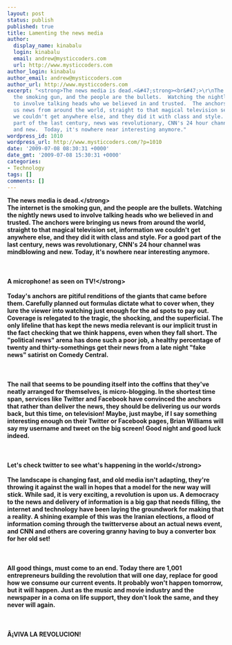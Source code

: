 ```yaml
---
layout: post
status: publish
published: true
title: Lamenting the news media
author:
  display_name: kinabalu
  login: kinabalu
  email: andrew@mysticcoders.com
  url: http://www.mysticcoders.com
author_login: kinabalu
author_email: andrew@mysticcoders.com
author_url: http://www.mysticcoders.com
excerpt: "<strong>The news media is dead.<&#47;strong><br&#47;>\r\nThe internet is
  the smoking gun, and the people are the bullets.  Watching the nightly news used
  to involve talking heads who we believed in and trusted.  The anchors were bringing
  us news from around the world, straight to that magical television set, information
  we couldn't get anywhere else, and they did it with class and style.  For a good
  part of the last century, news was revolutionary, CNN's 24 hour channel was mindblowing
  and new.  Today, it's nowhere near interesting anymore."
wordpress_id: 1010
wordpress_url: http://www.mysticcoders.com/?p=1010
date: '2009-07-08 08:30:31 +0000'
date_gmt: '2009-07-08 15:30:31 +0000'
categories:
- Technology
tags: []
comments: []
---
```

<p><strong>The news media is dead.<&#47;strong><br&#47;><br />
The internet is the smoking gun, and the people are the bullets.  Watching the nightly news used to involve talking heads who we believed in and trusted.  The anchors were bringing us news from around the world, straight to that magical television set, information we couldn't get anywhere else, and they did it with class and style.  For a good part of the last century, news was revolutionary, CNN's 24 hour channel was mindblowing and new.  Today, it's nowhere near interesting anymore.<a id="more"></a><a id="more-1010"></a><br />
<br &#47;><br &#47;><br />
<strong>A microphone!  as seen on TV!<&#47;strong><br &#47;><br />
Today's anchors are pitiful renditions of the giants that came before them.  Carefully planned out formulas dictate what to cover when, they lure the viewer into watching just enough for the ad spots to pay out.  Coverage is relegated to the tragic, the shocking, and the superficial.  The only lifeline that has kept the news media relevant is our implicit trust in the fact checking that we think happens, even when they fall short.  The "political news" arena has done such a poor job, a healthy percentage of twenty and thirty-somethings get their news from a late night "fake news" satirist on Comedy Central.<br />
<br &#47;><br &#47;><br />
The nail that seems to be pounding itself into the coffins that they've neatly arranged for themselves, is micro-blogging.  In the shortest time span, services like Twitter and Facebook have convinced the anchors that rather than deliver the news, they should be delivering us our words back, but this time, on television!  Maybe, just maybe, if I say something interesting enough on their Twitter or Facebook pages, Brian Williams will say my username and tweet on the big screen!  Good night and good luck indeed.<br />
<br &#47;><br &#47;><br />
<strong>Let's check twitter to see what's happening in the world<&#47;strong><br &#47;><br />
The landscape is changing fast, and old media isn't adapting, they're throwing it against the wall in hopes that a model for the new way will stick.  While sad, it is very exciting, a revolution is upon us.  A democracy to the news and delivery of information is a big gap that needs filling, the internet and technology have been laying the groundwork for making that a reality.  A shining example of this was the Iranian elections, a flood of information coming through the twitterverse about an actual news event, and CNN and others are covering granny having to buy a converter box for her old set!<br />
<br &#47;><br &#47;><br />
All good things, must come to an end.  Today there are 1,001 entrepreneurs building the revolution that will one day, replace for good how we consume our current events.  It probably won't happen tomorrow, but it will happen.  Just as the music and movie industry and the newspaper in a coma on life support, they don't look the same, and they never will again.<br />
<br &#47;><br &#47;><br />
&Acirc;&iexcl;VIVA LA REVOLUCION!</p>
